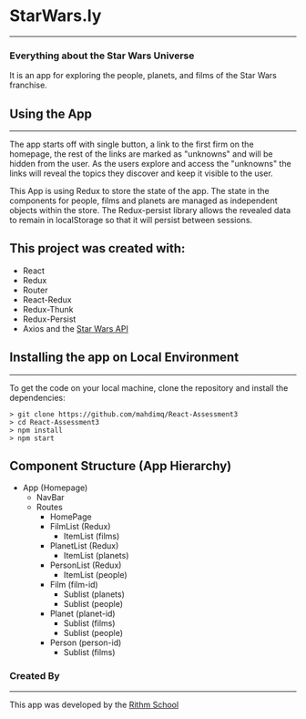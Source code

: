 # StarWars.ly

---

### Everything about the Star Wars Universe

It is an app for exploring the people, planets, and films of the Star Wars franchise.

## Using the App

---

The app starts off with single button, a link to the first firm on the homepage, the rest of the links are marked as "unknowns" and will be hidden from the user. As the users explore and access the "unknowns" the links will reveal the topics they discover and keep it visible to the user.

This App is using Redux to store the state of the app. The state in the components for people, films and planets are managed as independent objects within the store. The Redux-persist library allows the revealed data to remain in localStorage so that it will persist between sessions.

## This project was created with:

- React
- Redux
- Router
- React-Redux
- Redux-Thunk
- Redux-Persist
- Axios and the [Star Wars API](https://swapi.dev)

## Installing the app on Local Environment

---

To get the code on your local machine, clone the repository and install the dependencies:

```
> git clone https://github.com/mahdimq/React-Assessment3
> cd React-Assessment3
> npm install
> npm start
```

## Component Structure (App Hierarchy)

- App (Homepage)
  - NavBar
  - Routes
    - HomePage
    - FilmList (Redux)
      - ItemList (films)
    - PlanetList (Redux)
      - ItemList (planets)
    - PersonList (Redux)
      - ItemList (people)
    - Film (film-id)
      - Sublist (planets)
      - Sublist (people)
    - Planet (planet-id)
      - Sublist (films)
      - Sublist (people)
    - Person (person-id)
      - Sublist (films)

### Created By

---

This app was developed by the [Rithm School](https://www.rithmschool.com)
